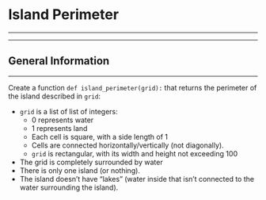 # Island Perimeter
---
---

## General Information
---

Create a function `def island_perimeter(grid):` that returns the perimeter of the island described in `grid`:

* `grid` is a list of list of integers:
	- 0 represents water
	- 1 represents land
	- Each cell is square, with a side length of 1
	- Cells are connected horizontally/vertically (not diagonally).
	- `grid` is rectangular, with its width and height not exceeding 100
* The grid is completely surrounded by water
* There is only one island (or nothing).
* The island doesn’t have “lakes” (water inside that isn’t connected to the water surrounding the island).

